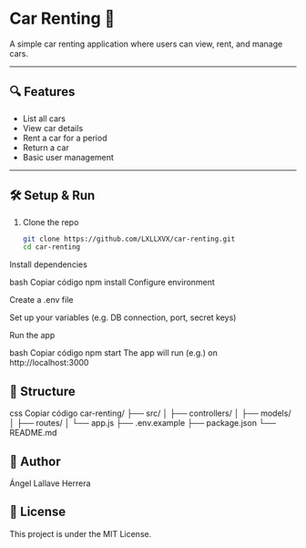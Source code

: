 # Car Renting 🚗

A simple car renting application where users can view, rent, and manage cars.

---

## 🔍 Features

- List all cars  
- View car details  
- Rent a car for a period  
- Return a car  
- Basic user management  

---

## 🛠️ Setup & Run

1. Clone the repo  
   ```bash
   git clone https://github.com/LXLLXVX/car-renting.git
   cd car-renting
Install dependencies

bash
Copiar código
npm install
Configure environment

Create a .env file

Set up your variables (e.g. DB connection, port, secret keys)

Run the app

bash
Copiar código
npm start
The app will run (e.g.) on http://localhost:3000

## 📁 Structure
css
Copiar código
car-renting/
├── src/
│   ├── controllers/
│   ├── models/
│   ├── routes/
│   └── app.js
├── .env.example
├── package.json
└── README.md

## 👤 Author
Ángel Lallave Herrera


## 📄 License
This project is under the MIT License.
